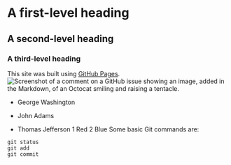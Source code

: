 # A first-level heading
## A second-level heading
### A third-level heading
This site was built using [GitHub Pages](https://pages.github.com/).
![Screenshot of a comment on a GitHub issue showing an image, added in the Markdown, of an Octocat smiling and raising a tentacle.](https://myoctocat.com/assets/images/base-octocat.svg)
- George Washington
* John Adams
+ Thomas Jefferson
1  Red
2  Blue
Some basic Git commands are:
```
git status
git add
git commit
```
